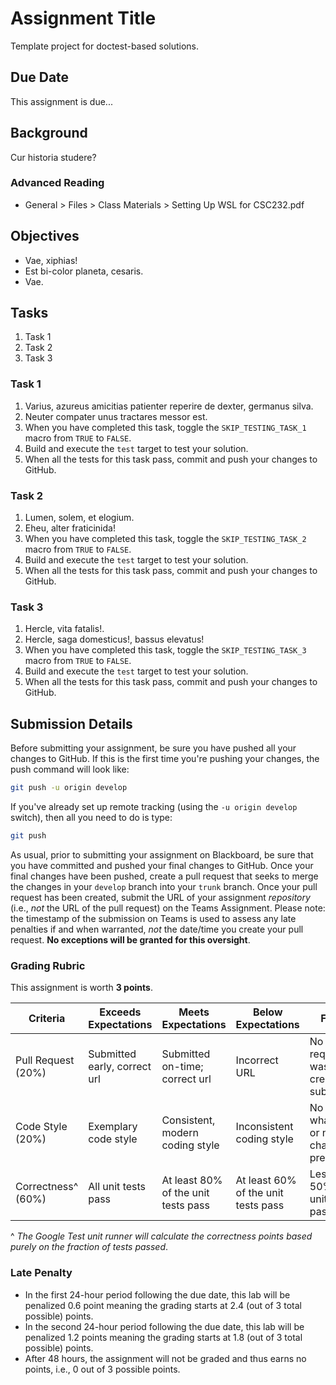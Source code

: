 # Assignment Title

Template project for doctest-based solutions.

## Due Date

This assignment is due...

## Background

Cur historia studere?

### Advanced Reading

- General > Files > Class Materials > Setting Up WSL for CSC232.pdf

## Objectives

- Vae, xiphias!
- Est bi-color planeta, cesaris.
- Vae.

## Tasks

1. Task 1
2. Task 2
3. Task 3

### Task 1

1. Varius, azureus amicitias patienter reperire de dexter, germanus silva.
2. Neuter compater unus tractares messor est.
3. When you have completed this task, toggle the `SKIP_TESTING_TASK_1` macro from `TRUE` to `FALSE`.
4. Build and execute the `test` target to test your solution.
5. When all the tests for this task pass, commit and push your changes to GitHub.

### Task 2

1. Lumen, solem, et elogium.
2. Eheu, alter fraticinida!
3. When you have completed this task, toggle the `SKIP_TESTING_TASK_2` macro from `TRUE` to `FALSE`.
4. Build and execute the `test` target to test your solution.
5. When all the tests for this task pass, commit and push your changes to GitHub.

### Task 3

1. Hercle, vita fatalis!.
2. Hercle, saga domesticus!, bassus elevatus!
3. When you have completed this task, toggle the `SKIP_TESTING_TASK_3` macro from `TRUE` to `FALSE`.
4. Build and execute the `test` target to test your solution.
5. When all the tests for this task pass, commit and push your changes to GitHub.

## Submission Details

Before submitting your assignment, be sure you have pushed all your changes to GitHub. If this is the first time you're pushing your changes, the push command will look like:

```bash
git push -u origin develop
```

If you've already set up remote tracking (using the `-u origin develop` switch), then all you need to do is type:

```bash
git push
```

As usual, prior to submitting your assignment on Blackboard, be sure that you have committed and pushed your final changes to GitHub. Once your final changes have been pushed, create a pull request that seeks to merge the changes in your `develop` branch into your `trunk` branch. Once your pull request has been created, submit the URL of your assignment _repository_ (i.e., _not_ the URL of the pull request) on the Teams Assignment. Please note: the timestamp of the submission on Teams is used to assess any late penalties if and when warranted, _not_ the date/time you create your pull request. **No exceptions will be granted for this oversight**.

### Grading Rubric

This assignment is worth **3 points**.

| Criteria           | Exceeds Expectations         | Meets Expectations                  | Below Expectations                  | Failure                                        |
|--------------------|------------------------------|-------------------------------------|-------------------------------------|------------------------------------------------|
| Pull Request (20%) | Submitted early, correct url | Submitted on-time; correct url      | Incorrect URL                       | No pull request was created or submitted       |
| Code Style (20%)   | Exemplary code style         | Consistent, modern coding style     | Inconsistent coding style           | No style whatsoever or no code changes present |
| Correctness^ (60%) | All unit tests pass          | At least 80% of the unit tests pass | At least 60% of the unit tests pass | Less than 50% of the unit tests pass           |

^ _The Google Test unit runner will calculate the correctness points based purely on the fraction of tests passed_.

### Late Penalty

- In the first 24-hour period following the due date, this lab will be penalized 0.6 point meaning the grading starts at 2.4 (out of 3 total possible) points.
- In the second 24-hour period following the due date, this lab will be penalized 1.2 points meaning the grading starts at 1.8 (out of 3 total possible) points.
- After 48 hours, the assignment will not be graded and thus earns no points, i.e., 0 out of 3 possible points.

